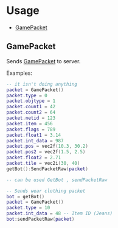 # Usage
* [GamePacket](#GamePacket)

## GamePacket

Sends [GamePacket](structs.md#GamePacket) to server.

Examples:
```lua
-- it isn't doing anything
packet = GamePacket()
packet.type = 0
packet.objtype = 1
packet.count1 = 42
packet.count2 = 64
packet.netid = 123
packet.item = 456
packet.flags = 789
packet.float1 = 3.14
packet.int_data = 987
packet.pos = vec2f(10.3, 30.2)
packet.pos2 = vec2f(1.5, 2.5)
packet.float2 = 2.71
packet.tile = vec2i(30, 40)
getBot():SendPacketRaw(packet)

-- can be used GetBot , sendPacketRaw
```

```lua
-- Sends wear clothing packet
bot = getBot()
packet = GamePacket()
packet.type = 10 
packet.int_data = 48 -- Item ID (Jeans)
bot:sendPacketRaw(packet)
```
